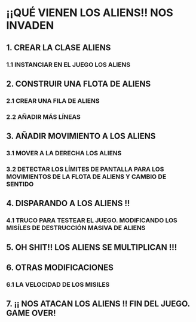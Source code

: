 # ¡¡QUÉ VIENEN LOS ALIENS!! NOS INVADEN

## 1. CREAR LA CLASE ALIENS

### 1.1 INSTANCIAR EN EL JUEGO LOS ALIENS

## 2. CONSTRUIR UNA FLOTA DE ALIENS

### 2.1 CREAR UNA FILA DE ALIENS

### 2.2 AÑADIR MÁS LÍNEAS

## 3. AÑADIR MOVIMIENTO A LOS ALIENS

### 3.1 MOVER A LA DERECHA LOS ALIENS

### 3.2 DETECTAR LOS LÍMITES DE PANTALLA PARA LOS MOVIMIENTOS DE LA FLOTA DE ALIENS Y CAMBIO DE SENTIDO

## 4. DISPARANDO A LOS ALIENS !!

### 4.1 TRUCO PARA TESTEAR EL JUEGO. MODIFICANDO LOS MISÍLES DE DESTRUCCIÓN MASIVA DE ALIENS

## 5. OH SHIT!! LOS ALIENS SE MULTIPLICAN !!!

## 6. OTRAS MODIFICACIONES

### 6.1 LA VELOCIDAD DE LOS MISILES

## 7. ¡¡ NOS ATACAN LOS ALIENS !! FIN DEL JUEGO. GAME OVER!

